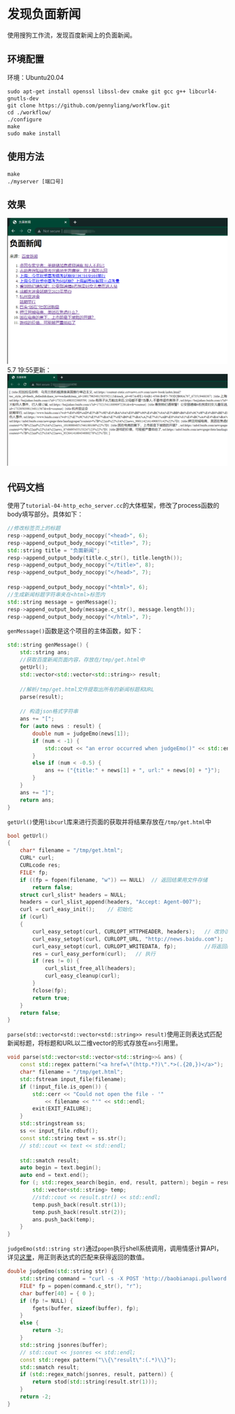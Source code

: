 # 发现负面新闻

使用搜狗工作流，发现百度新闻上的负面新闻。



## 环境配置

环境：Ubuntu20.04

```shell
sudo apt-get install openssl libssl-dev cmake git gcc g++ libcurl4-gnutls-dev
git clone https://github.com/pennyliang/workflow.git
cd ./workflow/ 
./configure
make
sudo make install
```



## 使用方法

```shell
make
./myserver [端口号]
```



## 效果

![image-20220507165000358](./public/image-20220507165000358.png)
5.7 19:55更新：
![image-20220507195500358](./public/image-20220507195500358.png)


## 代码文档

使用了`tutorial-04-http_echo_server.cc`的大体框架，修改了process函数的body填写部分。具体如下：

```cpp
//修改标签页上的标题
resp->append_output_body_nocopy("<head>", 6);
resp->append_output_body_nocopy("<title>", 7);
std::string title = "负面新闻";
resp->append_output_body(title.c_str(), title.length());
resp->append_output_body_nocopy("</title>", 8);
resp->append_output_body_nocopy("</head>", 7);

resp->append_output_body_nocopy("<html>", 6);
//生成新闻标题字符串夹在<html>标签内
std::string message = genMessage();
resp->append_output_body(message.c_str(), message.length());
resp->append_output_body_nocopy("</html>", 7);
```

`genMessage()`函数是这个项目的主体函数，如下：

```cpp
std::string genMessage() {
	std::string ans;
    //获取百度新闻页面内容，存放在/tmp/get.html中
	getUrl();
	std::vector<std::vector<std::string>> result;
    
    //解析/tmp/get.html文件提取出所有的新闻标题和URL
	parse(result);
	
	// 构造json格式字符串
	ans += "[";
	for (auto news : result) {
		double num = judgeEmo(news[1]);
		if (num < -1) {
			std::cout << "an error occurred when judgeEmo()" << std::endl;
		}
		else if (num < -0.5) {
			ans += ("{title:" + news[1] + ", url:" + news[0] + "}");
		}
	}
	ans += "]";
	return ans;
}
```

`getUrl()`使用`libcurl`库来进行页面的获取并将结果存放在`/tmp/get.html`中

```cpp
bool getUrl()
{
	char* filename = "/tmp/get.html";
	CURL* curl;
	CURLcode res;
	FILE* fp;
	if ((fp = fopen(filename, "w")) == NULL)  // 返回结果用文件存储
		return false;
	struct curl_slist* headers = NULL;
	headers = curl_slist_append(headers, "Accept: Agent-007");
	curl = curl_easy_init();    // 初始化
	if (curl)
	{
		curl_easy_setopt(curl, CURLOPT_HTTPHEADER, headers);   // 改协议头
		curl_easy_setopt(curl, CURLOPT_URL, "http://news.baidu.com");
		curl_easy_setopt(curl, CURLOPT_WRITEDATA, fp);         //将返回的内容输出到fp指向的文件
		res = curl_easy_perform(curl);   // 执行
		if (res != 0) {
			curl_slist_free_all(headers);
			curl_easy_cleanup(curl);
		}
		fclose(fp);
		return true;
	}
	return false;
}
```

`parse(std::vector<std::vector<std::string>> result)`使用正则表达式匹配新闻标题，将标题和URL以二维vector的形式存放在`ans`引用里。

```cpp
void parse(std::vector<std::vector<std::string>>& ans) {
	const std::regex pattern("<a href=\"(http.*?)\".*>(.{20,})</a>");
	char* filename = "/tmp/get.html";
	std::fstream input_file(filename);
	if (!input_file.is_open()) {
		std::cerr << "Could not open the file - '"
			<< filename << "'" << std::endl;
		exit(EXIT_FAILURE);
	}
	std::stringstream ss;
	ss << input_file.rdbuf();
	const std::string text = ss.str();
	// std::cout << text << std::endl;

	std::smatch result;
	auto begin = text.begin();
	auto end = text.end();
	for (; std::regex_search(begin, end, result, pattern); begin = result.suffix().first) {
		std::vector<std::string> temp;
		//std::cout << result.str() << std::endl;
		temp.push_back(result.str(1));
		temp.push_back(result.str(2));
		ans.push_back(temp);
	}
}
```

`judgeEmo(std::string str)`通过`popen`执行shell系统调用，调用情感计算API，详见[这里](http://www.pullword.com/baobian/)，用正则表达式的匹配来获得返回的数值。

```cpp
double judgeEmo(std::string str) {
	std::string command = "curl -s -X POST 'http://baobianapi.pullword.com:9091/get.php' -d'" + str + "' --compressed";
	FILE* fp = popen(command.c_str(), "r");
	char buffer[40] = { 0 };
	if (fp != NULL) {
		fgets(buffer, sizeof(buffer), fp);
	}
	else {
		return -3;
	}
	std::string jsonres(buffer);
	// std::cout << jsonres << std::endl;
	const std::regex pattern("\\{\"result\":(.*)\\}");
	std::smatch result;
	if (std::regex_match(jsonres, result, pattern)) {
		return stod(std::string(result.str(1)));
	}
	return -2;
}
```

